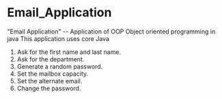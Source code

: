 # Email_Application
"Email Application" -- Application of OOP Object oriented programming in java This application uses core Java
1.  Ask for the first name and last name.
2.  Ask for the department.
3.  Generate a random password.
4.  Set the mailbox capacity.
5.  Set the alternate email.
6.  Change the password.
